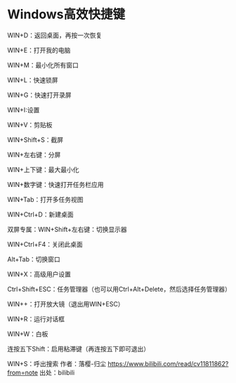 # Windows高效快捷键

WIN+D：返回桌面，再按一次恢复

WIN+E：打开我的电脑

WIN+M：最小化所有窗口

WIN+L：快速锁屏

WIN+G：快速打开录屏

WIN+I:设置

WIN+V：剪贴板

WIN+Shift+S：截屏

WIN+左右键：分屏

WIN+上下键：最大最小化

WIN+数字键：快速打开任务栏应用

WIN+Tab：打开多任务视图

WIN+Ctrl+D：新建桌面

双屏专属：WIN+Shift+左右键：切换显示器

WIN+Ctrl+F4：关闭此桌面

Alt+Tab：切换窗口

WIN+X：高级用户设置

Ctrl+Shift+ESC：任务管理器（也可以用Ctrl+Alt+Delete，然后选择任务管理器）



WIN++：打开放大镜（退出用WIN+ESC）

WIN+R：运行对话框

WIN+W：白板

连按五下Shift：启用粘滞键（再连按五下即可退出）

WIN+S：呼出搜索 作者：落樱-归尘 https://www.bilibili.com/read/cv11811862?from=note 出处：bilibili